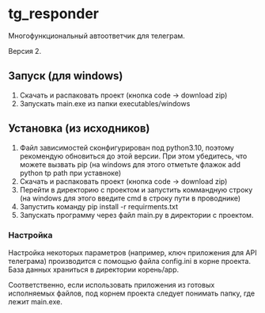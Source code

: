 # tg_responder
Многофункциональный автоответчик для телеграм.

Версия 2.

## Запуск (для windows)
1. Скачать и распаковать проект (кнопка code -> download zip)
2. Запускать main.exe из папки executables/windows

## Установка (из исходников)
1. Файл зависимостей сконфигурирован под python3.10, поэтому рекомендую обновиться до этой версии. При этом убедитесь, что можете вызвать pip (на windows для этого отметьте флажок add python tp path при уставноке)
2. Скачать и распаковать проект (кнопка code -> download zip)
3. Перейти в директорию с проектом и запустить коммандную строку (на windows для этого введите cmd в строку пути в проводнике)
4. Запустить команду pip install -r requirments.txt
5. Запускать программу через файл main.py в директории с проектом.

### Настройка
Настройка некоторых параметров (например, ключ приложения для API телеграма) производится с помощью файла config.ini в корне проекта.
База данных храниться в директории корень/app.

Соответственно, если использовать приложения из готовых исполняемых файлов, под корнем проекта следует понимать папку, где лежит main.exe.


